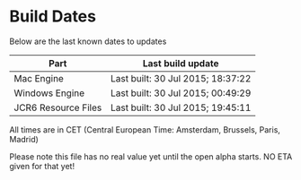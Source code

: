 # Build Dates

Below are the last known dates to updates

Part | Last build update
-----|-----
Mac Engine | Last built: 30 Jul 2015; 18:37:22
Windows Engine | Last built: 30 Jul 2015; 00:49:29
JCR6 Resource Files | Last built: 30 Jul 2015; 19:45:11
All times are in CET (Central European Time: Amsterdam, Brussels, Paris, Madrid)


Please note this file has no real value yet until the open alpha starts. NO ETA given for that yet!
